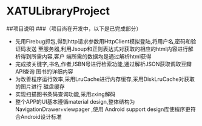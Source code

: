 # XATULibraryProject
##项目说明
###（项目尚在开发中，以下是已完成部分）
+ 先用Firebug抓包,得到http请求参数用HttpClient模拟登陆,将用户名,密码和验证码发送
至服务器,利用Jsoup和正则表达式对获取的相应的html内容进行解析得到所需内容,客户
端所需的数据均是通过解析html获得
+  完成按关键字,书名,作者,ISBN号进行检索功能,通过解析JSON获取调取豆瓣API查询
图书的详细内容
+ 为改善程序运行效率,采用LruCache进行内存缓存,采用DiskLruCache对获取的图片进行
磁盘缓存
+ 实现扫描图书条码查询功能,采用zxing解码
+ 整个APP的UI基本遵循material design,整体结构为NavigationDrawer+viewpager ,使用
Android support design库使程序更符合Android设计标准
